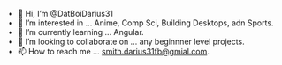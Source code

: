 - 👋 Hi, I’m @DatBoiDarius31
- 👀 I’m interested in ... Anime, Comp Sci, Building Desktops, adn Sports.
- 🌱 I’m currently learning ... Angular.
- 💞️ I’m looking to collaborate on ... any beginnner level projects.
- 📫 How to reach me ... smith.darius31fb@gmial.com.

<!---
DatBoiDarius31/DatBoiDarius31 is a ✨ special ✨ repository because its `README.md` (this file) appears on your GitHub profile.
You can click the Preview link to take a look at your changes.
--->
